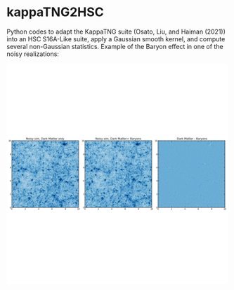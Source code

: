 # kappaTNG2HSC

Python codes to adapt the KappaTNG suite (Osato, Liu, and Haiman (2021)) into an HSC S16A-Like suite, apply a Gaussian smooth kernel, and compute several non-Gaussian statistics.
Example of the Baryon effect in one of the noisy realizations:

![alt text](https://github.com/gantunesm/kappaTNG2HSC/blob/main/figures/comparison_realization_10.png?raw=true)


